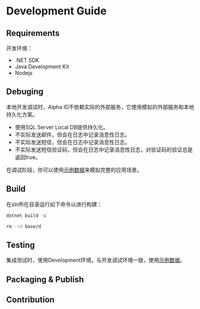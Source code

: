 # Development Guide

## Requirements

开发环境：

* .NET SDK
* Java Development Kit
* Nodejs



## Debuging

本地开发调试时，Alpha ID不依赖实际的外部服务，它使用模拟的外部服务和本地持久化方案。

* 使用SQL Server Local DB提供持久化。
* 不实际发送邮件，但会在日志中记录消息性日志。
* 不实际发送短信，但会在日志中记录消息性日志。
* 不实际发送短信验证码，但会在日志中记录消息性日志，对验证码的验证总是返回true。

在调试阶段，你可以使用[示例数据](SampleData.md)来模拟完整的应用场景。

## Build

在sln所在目录运行如下命令以进行构建：

``` powershell
dotnet build -c
```
``` bash
rm -rd base/d
```
## Testing

集成测试时，使用Development环境，与开发调试环境一致，使用[示例数据](SampleData.md)。

## Packaging & Publish

## Contribution